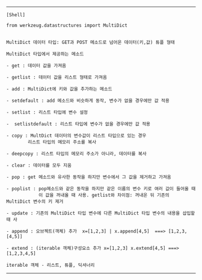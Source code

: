 -------------------------------------------------


    [Shell]

    from werkzeug.datastructures import MultiDict

    
    MultiDict 데이터 타입: GET과 POST 메소드로 넘어온 데이터(키,값) 튜플 형태

    MultiDict 타입에서 제공하는 메소드

    - get : 데이터 값을 가져옴

    - getlist : 데이터 값을 리스트 형태로 가져옴

    - add : MultiDict에 키와 값을 추가하는 메소드

    - setdefault : add 메소드와 비슷하게 동작, 변수가 없을 경우에만 값 적용

    - setlist : 리스트 타입에 변수 설정

    -  setlistdefault : 리스트 타입에 변수가 없을 경우에만 값 적용

    - copy : MultDict 데이터의 변수값이 리스트 타입으로 있는 경우
            리스트 타입의 메모리 주소를 복사

    - deepcopy : 리스트 타입의 메모리 주소가 아니라, 데이터를 복사

    - clear : 데이터를 모두 지움

    - pop : get 메소드와 유사한 동작을 하지만 변수에서 그 값을 제거하고 가져옴

    - poplist : pop메소드와 같은 동작을 하지만 같은 이름의 변수 키로 여러 값이 들어올 때
                이 값을 꺼내올 때 사용. getlist와 차이점: 꺼내온 뒤 기존의 MultiDict 변수의 키 제거
            
    - update : 기존의 MultiDict 타입 변수에 다른 MultiDict 타입 변수의 내용을 삽입할 때 사

    - append : 오브젝트(객체) 추가  x=[1,2,3] | x.append[4,5]  ===> [1,2,3,[4,5]]

    - extend : (iterable 객체)구성요소 추가 x=[1,2,3] x.extend[4,5] ===> [1,2,3,4,5]
    
    iterable 객체 - 리스트, 튜플, 딕셔너리
    
-------------------------------------------------
